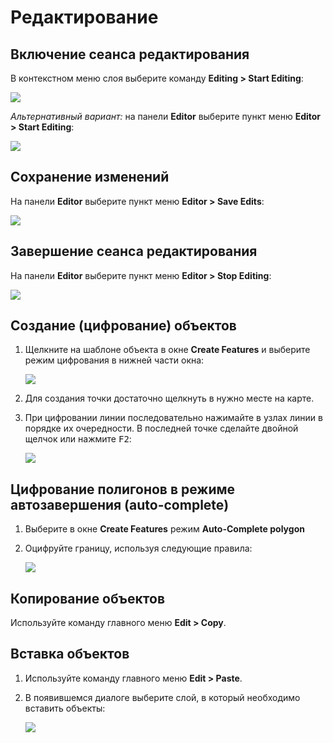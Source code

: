 # Редактирование

## Включение сеанса редактирования

В контекстном меню слоя выберите команду **Editing > Start Editing**:

![](media/image87.png)

*Альтернативный вариант:* на панели **Editor** выберите пункт меню **Editor > Start Editing**:

![](media/image88.png)

## Сохранение изменений

На панели **Editor** выберите пункт меню **Editor > Save Edits**:

![](media/image89.png)

## Завершение сеанса редактирования

На панели **Editor** выберите пункт меню **Editor > Stop Editing**:

![](media/image90.png)

## Создание (цифрование) объектов

1. Щелкните на шаблоне объекта в окне **Create Features** и выберите режим цифрования в нижней части окна:

    ![](media/image91.png)

2. Для создания точки достаточно щелкнуть в нужно месте на карте.

3. При цифровании линии последовательно нажимайте в узлах линии в порядке их очередности. В последней точке сделайте двойной щелчок или нажмите <kbd>F2</kbd>:

    ![](media/image92.png)

## Цифрование полигонов в режиме автозавершения (auto-complete)

1. Выберите в окне **Create Features** режим **Auto-Complete polygon**

2. Оцифруйте границу, используя следующие правила:

    ![](media/image93.png)

## Копирование объектов

Используйте команду главного меню **Edit > Copy**.

## Вставка объектов

1. Используйте команду главного меню **Edit > Paste**.

2. В появившемся диалоге выберите слой, в который необходимо вставить объекты:

    ![](media/image96.png)

